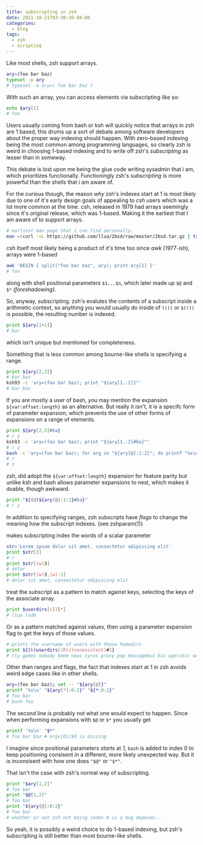 ```yaml
---
title: subscripting in zsh
date: 2021-10-21T03:30:30-04:00
categories:
  - blog
tags:
  - zsh
  - scripting
---
```

Like most shells, zsh support arrays.
```zsh
ary=(foo bar baz)
typeset -p ary
# typeset -a ary=( foo bar baz )
```
With such an array, you can access elements via subscripting like so:
```zsh
echo $ary[1]
# foo
```
Users usually coming from bash or ksh will quickly notice that arrays
in zsh are 1 based, this drums up a sort of debate among software developers
about the proper way indexing should happen. With zero-based indexing being the
most common among programming languages, so clearly zsh is weird in choosing
1-based indexing and to write off zsh's _subscripting_ as lesser than in someway.

This debate is lost upon me being the glue code writing sysadmin that i am,
which prioritizes functionally. Functioningly zsh's _subscripting_ is more
powerful than the shells that i am aware of.

For the curious though, the reason _why_ zsh's indexes start at 1 is most
likely due to one of it's early design goals of appealing to _csh_ users
which was a lot more common at the time. csh, released in 1979 had arrays
seemingly since it's original release, which was 1-based. Making it the
earliest that I am aware of to support arrays.
```zsh
# earliest man page that i can find personally.
man =(curl -sL https://github.com/llua/2bsd/raw/master/2bsd.tar.gz | tar -zOxf- man/csh.u)
```
csh itself most likely being a product of _it's_ time too
since _awk_ (1977-ish), arrays were 1-based
```zsh
awk 'BEGIN { split("foo bar baz", ary); print ary[1] }'
# foo
```
along with shell positional parameters `$1...$n`, which later made up `$@` and
`$*` _(foreshadowing)_.

So, anyway, subscripting. zsh's evalutes the contents of a subscript inside a
arithmetic context, so anything you would usually do inside of `(())` or `$(())`
is possible, the resulting number is indexed.
```zsh
print ${ary[1+1]}
# bar
```
which isn't unique but mentioned for completeness.

Something that is less common among bourne-like shells is specifying a range.
```zsh
print ${ary[2,3]}
# bar baz
ksh93 -c 'ary=(foo bar baz); print "${ary[1..2]}"'
# bar baz
```
If you are mostly a user of bash, you may mention the expansion
`${var:offset:length}` as an alternative. But really it isn't, it is a specifc form
of parameter expansion; which prevents the use of other forms of expansions on a
range of elements.
```zsh
print ${ary[2,3]#ba}
# r z
ksh93 -c 'ary=(foo bar baz); print "${ary[1..2]#ba}"'
# r z
bash -c 'ary=(foo bar baz); for arg in "${ary[@]:1:2}"; do printf "%s\n" "${arg#ba}"; done'
# r
# z
```

zsh, did adopt the `${var:offset:length}` expansion for feature parity but
unlike ksh and bash allows parameter expansions to nest, which makes it doable,
though awkward.
```zsh
print "${(@)${ary[@]:1:2}#ba}"
# r z
```

In addition to specifying ranges, zsh subscripts have _flags_ to change the
meaning how the subscript indexes. (see zshparam(1))

makes subscripting index the words of a scalar parameter
```zsh
str='Lorem ipsum dolor sit amet, consectetur adipiscing elit'
print $str[3]
# r
print $str[(w)3]
# dolor
print $str[(w)3,(w)-1]
# dolor sit amet, consectetur adipiscing elit
```

treat the subscript as a pattern to match against keys, selecting the keys of
the associate array.
```zsh
print $userdirs[(I)l*]
# llua lxdm
```

Or as a pattern matched against values, then using a parameter expansion flag
to get the keys of those values.
```zsh
# prints the username of users with those homedirs
print ${(k)userdirs[(R)/(nonexistent)#]}
# tty games nobody kmem news cyrus proxy pop messagebus bin operator www git_daemon bind
```

Other than ranges and flags, the fact that indexes start at 1 in zsh avoids
weird edge cases like in other shells.
```bash
ary=(foo bar baz); set -- "${ary[@]}"
printf '%s\n' "${ary[*]:0:2}" "${*:0:2}"
# foo bar
# bash foo
```
The second line is probably not what one would expect to happen.
Since when performing expansions with `$@` or `$*` you usually get
```bash
printf '%s\n' "$*"
# foo bar baz # argv[0]/$0 is missing
```
I imagine since positional parameters _starts_ at _1_, `bash` is added to
index 0 to keep positioning consisent in a different, more likely unexpected
way. But it is inconsisent with how one does `"$@"` or `"$*"`.

That isn't the case with zsh's normal way of subscripting.
```zsh
print "$ary[1,2]"
# foo bar
print "$@[1,2]"
# foo bar
print "${ary[@]:0:2}"
# foo bar
# whether or not zsh not being index 0 is a bug depends...
```

So yeah, it is possibly a weird choice to do 1-based indexing, but zsh's
subscripting is still better than most bourne-like shells.
